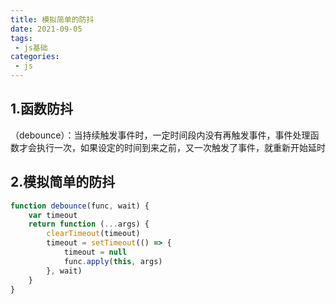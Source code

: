 ```yaml
---
title: 模拟简单的防抖
date: 2021-09-05
tags:
 - js基础
categories:
 - js
---
```

## 1.函数防抖
（debounce）：当持续触发事件时，一定时间段内没有再触发事件，事件处理函数才会执行一次，如果设定的时间到来之前，又一次触发了事件，就重新开始延时

## 2.模拟简单的防抖
``` js
function debounce(func, wait) {
    var timeout
    return function (...args) {
        clearTimeout(timeout)
        timeout = setTimeout(() => {
            timeout = null
            func.apply(this, args)
        }, wait)
    }
}
```